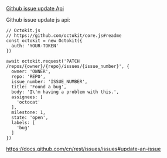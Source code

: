 [Github issue update Api](https://github.com/cloudswave/blog/issues/8)

Github issue update js api:
```
// Octokit.js
// https://github.com/octokit/core.js#readme
const octokit = new Octokit({
  auth: 'YOUR-TOKEN'
})

await octokit.request('PATCH /repos/{owner}/{repo}/issues/{issue_number}', {
  owner: 'OWNER',
  repo: 'REPO',
  issue_number: 'ISSUE_NUMBER',
  title: 'Found a bug',
  body: 'I\'m having a problem with this.',
  assignees: [
    'octocat'
  ],
  milestone: 1,
  state: 'open',
  labels: [
    'bug'
  ]
})
```

https://docs.github.com/cn/rest/issues/issues#update-an-issue
<!--csdn-article-id:127601871-->